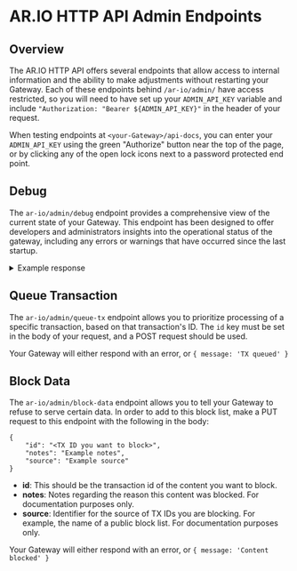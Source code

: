 


# AR.IO HTTP API Admin Endpoints

## Overview

The AR.IO HTTP API offers several endpoints that allow access to internal information and the ability to make adjustments without restarting your Gateway. Each of these endpoints behind `/ar-io/admin/` have access restricted, so you will need to have set up your `ADMIN_API_KEY` variable and include `"Authorization: "Bearer ${ADMIN_API_KEY}"` in the header of your request.

When testing endpoints at `<your-Gateway>/api-docs`, you can enter your `ADMIN_API_KEY` using the green "Authorize" button near the top of the page, or by clicking any of the open lock icons next to a password protected end point.

## Debug

The `ar-io/admin/debug` endpoint provides a comprehensive view of the current state of your Gateway. This endpoint has been designed to offer developers and administrators insights into the operational status of the gateway, including any errors or warnings that have occurred since the last startup.

<details><summary>Example response</summary>

```
{
  db: {
    counts: {
      wallets: 137,
      tagNames: 61,
      tagValues: 892,
      stableTxs: 0,
      stableBlocks: 0,
      stableBlockTxs: 0,
      missingStableBlocks: 0,
      missingStableTxs: 0,
      missingTxs: 0,
      newBlocks: 32,
      newTxs: 4436,
      bundleCount: 159,
      bundleDataItems: 0,
      matcheDataItems: 0,
      dataItems: 0,
      nestedDataItems: null
    },
    heights: { minStable: -1, maxStable: -1, minNew: 1000000, maxNew: 1000031 },
    timestamps: {
      now: 1692230403,
      maxBundleQueuedAt: -1,
      maxBundleSkippedAt: 1692230390,
      maxBundleUnbundledAt: -1,
      maxBundleFullyIndexedAt: -1,
      maxNewDataItemIndexedAt: -1,
      maxStableDataItemIndexedAt: -1
    },
    errors: [],
    warnings: []
  }
}
```
</details>

## Queue Transaction

The `ar-io/admin/queue-tx` endpoint allows you to prioritize processing of a specific transaction, based on that transaction's ID. The `id` key must be set in the body of your request, and a POST request should be used.

Your Gateway will either respond with an error, or `{ message: 'TX queued' }`

## Block Data

The `ar-io/admin/block-data` endpoint allows you to tell your Gateway to refuse to serve certain data. In order to add to this block list, make a PUT request to this endpoint with the following in the body:
```
{
    "id": "<TX ID you want to block>",
    "notes": "Example notes",
    "source": "Example source"
}
```

- **id**: This should be the transaction id of the content you want to block.
- **notes**: Notes regarding the reason this content was blocked. For documentation purposes only.
- **source**: Identifier for the source of TX IDs you are blocking. For example, the name of a public block list. For documentation purposes only.

Your Gateway will either respond with an error, or `{ message: 'Content blocked' }`
